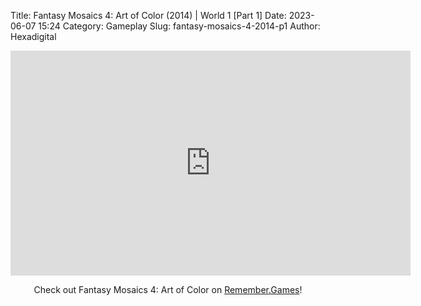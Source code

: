 Title: Fantasy Mosaics 4: Art of Color (2014) | World 1 [Part 1]
Date: 2023-06-07 15:24
Category: Gameplay
Slug: fantasy-mosaics-4-2014-p1
Author: Hexadigital

<center><iframe src="https://www.youtube.com/embed/bd9Jpy6GzvE?feature=oembed" allow="accelerometer; autoplay; encrypted-media; gyroscope; picture-in-picture" width="640" height="360" frameborder="0"></iframe>

Check out Fantasy Mosaics 4: Art of Color on [Remember.Games](https://remember.games/game/7223/fantasy-mosaics-4-art-of-color/)!</center>